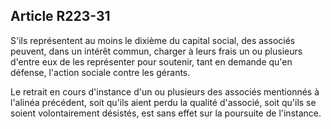 Article R223-31
----
S'ils représentent au moins le dixième du capital social, des associés peuvent,
dans un intérêt commun, charger à leurs frais un ou plusieurs d'entre eux de les
représenter pour soutenir, tant en demande qu'en défense, l'action sociale
contre les gérants.

Le retrait en cours d'instance d'un ou plusieurs des associés mentionnés à
l'alinéa précédent, soit qu'ils aient perdu la qualité d'associé, soit qu'ils se
soient volontairement désistés, est sans effet sur la poursuite de l'instance.
